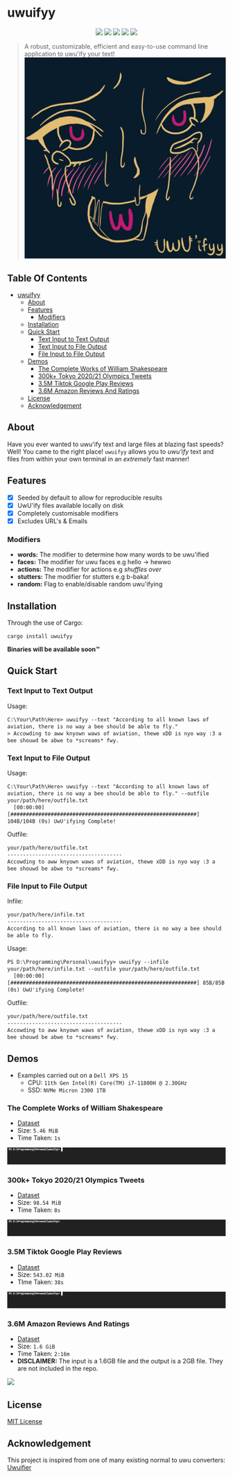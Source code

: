 # uwuifyy

<p align="center">
    <img src="https://img.shields.io/crates/v/uwuifyy"/>
    <img src="https://img.shields.io/github/license/sgoudham/uwuifyy"/>
    <img src="https://img.shields.io/badge/project%20type-personal-blueviolet"/>
    <img src="https://img.shields.io/github/last-commit/sgoudham/uwuifyy"/>
    <img src="https://img.shields.io/github/issues/sgoudham/uwuifyy?label=issues"/>
</p>

> A robust, customizable, efficient and easy-to-use command line application to uwu'ify your text!
![](logo/UwUifyy.png)

## Table Of Contents

- [uwuifyy](#uwuifyy)
    * [About](#about)
    * [Features](#features)
        + [Modifiers](#modifiers)
    * [Installation](#installation)
    * [Quick Start](#quick-start)
        + [Text Input to Text Output](#text-input-to-text-output)
        + [Text Input to File Output](#text-input-to-file-output)
        + [File Input to File Output](#file-input-to-file-output)
    * [Demos](#Demos)
        + [The Complete Works of William Shakespeare](#the-complete-works-of-william-shakespeare)
        + [300k+ Tokyo 2020/21 Olympics Tweets](#300k+-tokyo-2020/21-olympics-tweets)
        + [3.5M Tiktok Google Play Reviews](#35m-tiktok-google-play-reviews)
        + [3.6M Amazon Reviews And Ratings](#36m-amazon-reviews-and-ratings)
    * [License](#license)
    * [Acknowledgement](#acknowledgement)

## About

Have you ever wanted to uwu'ify text and large files at blazing fast speeds? Well! You came to the right
place! `uwuifyy`
allows you to _uwu'ify_ text and files from within your own terminal in an _extremely_ fast manner!

## Features

- [x] Seeded by default to allow for reproducible results
- [x] UwU'ify files available locally on disk
- [x] Completely customisable modifiers
- [x] Excludes URL's & Emails

### Modifiers

- **words:** The modifier to determine how many words to be uwu'ified
- **faces:** The modifier for uwu faces e.g hello -> hewwo
- **actions:** The modifier for actions e.g *shuffles over*
- **stutters:** The modifier for stutters e.g b-baka!
- **random:** Flag to enable/disable random uwu'ifying

## Installation

Through the use of Cargo:
```commandline
cargo install uwuifyy
```

**Binaries will be available soon™**

## Quick Start

### Text Input to Text Output

Usage:

```commandline
C:\Your\Path\Here> uwuifyy --text "According to all known laws of aviation, there is no way a bee should be able to fly."
> Accowding to aww knyown waws of aviation, thewe xDD is nyo way :3 a bee shouwd be abwe to *screams* fwy.
```

### Text Input to File Output

Usage:

```commandline
C:\Your\Path\Here> uwuifyy --text "According to all known laws of aviation, there is no way a bee should be able to fly." --outfile your/path/here/outfile.txt
  [00:00:00] [############################################################] 104B/104B (0s) UwU'ifying Complete!
```

Outfile:

```text
your/path/here/outfile.txt
-------------------------------------
Accowding to aww knyown waws of aviation, thewe xDD is nyo way :3 a bee shouwd be abwe to *screams* fwy.
```

### File Input to File Output

Infile:

```text
your/path/here/infile.txt
-------------------------------------
According to all known laws of aviation, there is no way a bee should be able to fly.
```

Usage:

```commandline
PS D:\Programming\Personal\uwuifyy> uwuifyy --infile your/path/here/infile.txt --outfile your/path/here/outfile.txt                                                                           
  [00:00:00] [############################################################] 85B/85B (0s) UwU'ifying Complete! 
```

Outfile:

```text
your/path/here/outfile.txt
-------------------------------------
Accowding to aww knyown waws of aviation, thewe xDD is nyo way :3 a bee shouwd be abwe to *screams* fwy.
```

## Demos

- Examples carried out on a `Dell XPS 15`
    - CPU: `11th Gen Intel(R) Core(TM) i7-11800H @ 2.30GHz`
    - SSD: `NVMe Micron 2300 1TB`

### The Complete Works of William Shakespeare

- [Dataset](https://www.kaggle.com/kewagbln/shakespeareonline)
- Size: `5.46 MiB`
- Time Taken: `1s`

![](examples/gifs/william-shakespeare.gif)

### 300k+ Tokyo 2020/21 Olympics Tweets

- [Dataset](https://www.kaggle.com/amritpal333/tokyo-olympics-2021-tweets)
- Size: `98.54 MiB`
- Time Taken: `8s`

![](examples/gifs/tokyo-2020-olympics-tweets.gif)

### 3.5M Tiktok Google Play Reviews

- [Dataset](https://www.kaggle.com/shivamb/35-million-tiktok-mobile-app-reviews)
- Size: `543.02 MiB`
- TIme Taken: `38s`

![](examples/gifs/tiktok_app_reviews.gif)

### 3.6M Amazon Reviews And Ratings

- [Dataset](https://www.kaggle.com/bittlingmayer/amazonreviews?select=train.ft.txt.bz2)
- Size: `1.6 GiB`
- Time Taken: `2:16m`
- **DISCLAIMER:** The input is a 1.6GB file and the output is a 2GB file. They are not included in the repo.

![](examples/gifs/amazon-ratings-reviews.gif)

## License

[MIT License](LICENSE)

## Acknowledgement

This project is inspired from one of many existing normal to uwu converters:
[Uwuifier](https://github.com/Schotsl/Uwuifier-node)